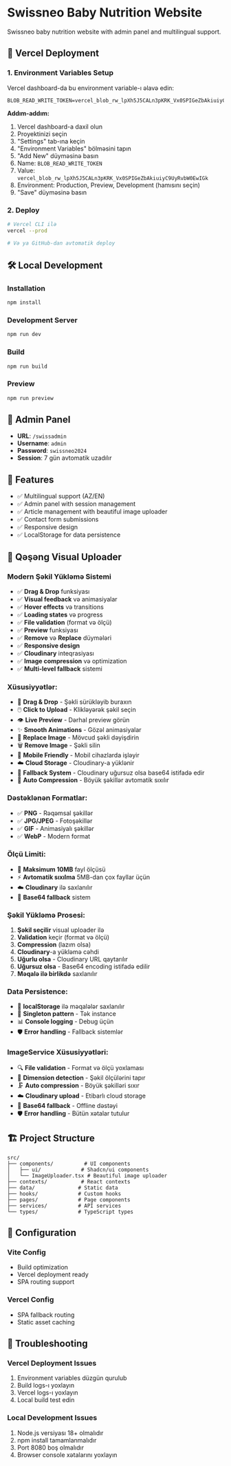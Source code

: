 # Swissneo Baby Nutrition Website

Swissneo baby nutrition website with admin panel and multilingual support.

## 🚀 Vercel Deployment

### 1. Environment Variables Setup

Vercel dashboard-da bu environment variable-ı əlavə edin:

```
BLOB_READ_WRITE_TOKEN=vercel_blob_rw_lpXh5J5CALn3pKRK_Vx0SPIGeZbAkiuiyC9UyRvbW0EwIGk
```

**Addım-addım:**
1. Vercel dashboard-a daxil olun
2. Proyektinizi seçin
3. "Settings" tab-ına keçin
4. "Environment Variables" bölməsini tapın
5. "Add New" düyməsinə basın
6. Name: `BLOB_READ_WRITE_TOKEN`
7. Value: `vercel_blob_rw_lpXh5J5CALn3pKRK_Vx0SPIGeZbAkiuiyC9UyRvbW0EwIGk`
8. Environment: Production, Preview, Development (hamısını seçin)
9. "Save" düyməsinə basın

### 2. Deploy

```bash
# Vercel CLI ilə
vercel --prod

# Və ya GitHub-dan avtomatik deploy
```

## 🛠️ Local Development

### Installation

```bash
npm install
```

### Development Server

```bash
npm run dev
```

### Build

```bash
npm run build
```

### Preview

```bash
npm run preview
```

## 🔐 Admin Panel

- **URL**: `/swissadmin`
- **Username**: `admin`
- **Password**: `swissneo2024`
- **Session**: 7 gün avtomatik uzadılır

## 📝 Features

- ✅ Multilingual support (AZ/EN)
- ✅ Admin panel with session management
- ✅ Article management with beautiful image uploader
- ✅ Contact form submissions
- ✅ Responsive design
- ✅ LocalStorage for data persistence

## 🎨 Qəşəng Visual Uploader

### Modern Şəkil Yükləmə Sistemi
- ✅ **Drag & Drop** funksiyası
- ✅ **Visual feedback** və animasiyalar
- ✅ **Hover effects** və transitions
- ✅ **Loading states** və progress
- ✅ **File validation** (format və ölçü)
- ✅ **Preview** funksiyası
- ✅ **Remove** və **Replace** düymələri
- ✅ **Responsive design**
- ✅ **Cloudinary** inteqrasiyası
- ✅ **Image compression** və optimization
- ✅ **Multi-level fallback** sistemi

### Xüsusiyyətlər:
- 🎯 **Drag & Drop** - Şəkli sürükləyib buraxın
- 🖱️ **Click to Upload** - Klikləyərək şəkil seçin
- 👁️ **Live Preview** - Dərhal preview görün
- ✨ **Smooth Animations** - Gözəl animasiyalar
- 🔄 **Replace Image** - Mövcud şəkli dəyişdirin
- 🗑️ **Remove Image** - Şəkli silin
- 📱 **Mobile Friendly** - Mobil cihazlarda işləyir
- ☁️ **Cloud Storage** - Cloudinary-a yüklənir
- 🔄 **Fallback System** - Cloudinary uğursuz olsa base64 istifadə edir
- 📏 **Auto Compression** - Böyük şəkillər avtomatik sıxılır

### Dəstəklənən Formatlar:
- ✅ **PNG** - Rəqəmsal şəkillər
- ✅ **JPG/JPEG** - Fotoşəkillər
- ✅ **GIF** - Animasiyalı şəkillər
- ✅ **WebP** - Modern format

### Ölçü Limiti:
- 📏 **Maksimum 10MB** fayl ölçüsü
- ⚡ **Avtomatik sıxılma** 5MB-dan çox fayllar üçün
- ☁️ **Cloudinary** ilə saxlanılır
- 💾 **Base64 fallback** sistem

### Şəkil Yükləmə Prosesi:
1. **Şəkil seçilir** visual uploader ilə
2. **Validation** keçir (format və ölçü)
3. **Compression** (lazım olsa)
4. **Cloudinary**-a yükləmə cəhdi
5. **Uğurlu olsa** - Cloudinary URL qaytarılır
6. **Uğursuz olsa** - Base64 encoding istifadə edilir
7. **Məqalə ilə birlikdə** saxlanılır

### Data Persistence:
- 💾 **localStorage** ilə məqalələr saxlanılır
- 🔄 **Singleton pattern** - Tək instance
- 📊 **Console logging** - Debug üçün
- 🛡️ **Error handling** - Fallback sistemlər

### ImageService Xüsusiyyətləri:
- 🔍 **File validation** - Format və ölçü yoxlaması
- 📐 **Dimension detection** - Şəkil ölçülərini tapır
- 🗜️ **Auto compression** - Böyük şəkilləri sıxır
- ☁️ **Cloudinary upload** - Etibarlı cloud storage
- 💾 **Base64 fallback** - Offline dəstəyi
- 🛡️ **Error handling** - Bütün xətalar tutulur

## 🏗️ Project Structure

```
src/
├── components/          # UI components
│   ├── ui/             # Shadcn/ui components
│   └── ImageUploader.tsx # Beautiful image uploader
├── contexts/           # React contexts
├── data/              # Static data
├── hooks/             # Custom hooks
├── pages/             # Page components
├── services/          # API services
└── types/             # TypeScript types
```

## 🔧 Configuration

### Vite Config
- Build optimization
- Vercel deployment ready
- SPA routing support

### Vercel Config
- SPA fallback routing
- Static asset caching

## 🚨 Troubleshooting

### Vercel Deployment Issues
1. Environment variables düzgün qurulub
2. Build logs-ı yoxlayın
3. Vercel logs-ı yoxlayın
4. Local build test edin

### Local Development Issues
1. Node.js versiyası 18+ olmalıdır
2. npm install tamamlanmalıdır
3. Port 8080 boş olmalıdır
4. Browser console xətalarını yoxlayın

